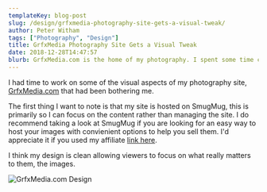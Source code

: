 ```yaml
---
templateKey: blog-post
slug: /design/grfxmedia-photography-site-gets-a-visual-tweak/
author: Peter Witham
tags: ["Photography", "Design"]
title: GrfxMedia Photography Site Gets a Visual Tweak
date: 2018-12-28T14:47:57
blurb: GrfxMedia.com is the home of my photography. I spent some time cleaning up and improving my photography site, I think you will like it.
---
```


I had time to work on some of the visual aspects of my photography site, [GrfxMedia.com](https://grfxmedia.com) that had been bothering me.

The first thing I want to note is that my site is hosted on SmugMug, this is primarily so I can focus on the content rather than managing the site. I do recommend taking a look at SmugMug if you are looking for an easy way to host your images with convienient options to help you sell them. I'd appreciate it if you used my affiliate [link here](https://pw.d.pr/HBQLvb).

I think my design is clean allowing viewers to focus on what really matters to them, the images.

![GrfxMedia.com Design](https://peterwitham.com/wp-content/uploads/2018/12/Capto_Capture-2018-12-16_01-57-05_AM-squashed.jpg)
